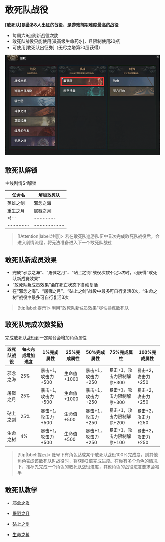 # 敢死队战役  <!-- {docsify-ignore-all} -->
**[敢死队]是最多8人出征的战役，是游戏前期难度最高的战役**

-   每周六9点刷新战役次数
-   敢死队战役只能使用[最高级生命药水]，且限制使用20瓶
-   可使用[敢死队出征券]（无尽之塔第30层获得）

![Alt text](image.png ':size=40%')


## 敢死队解锁
主线剧情S4解锁

| 任务名  | 解锁敢死队 | 
| --------| ----------- |
|英雄之剑| 邪念之海 |
| 重生之月| 屠戮之月 |
<!-- | --------| ----------- |
| --------| ----------- | -->

> [!Attention|label:注意]> 若在敢死队巡游队伍中首次完成敢死队战役后，会进入剧情流程，将无法准备进入下一个敢死队战役

## 敢死队新成员效果

-   完成“邪念之海”、“屠戮之月”、“砧上之剑”战役次数不足5次时，可获得“敢死队新成员效果”
-   “敢死队新成员效果”会在死亡状态下自动复活
-   在“邪念之海”、“屠戮之月”、“砧上之剑”战役中最多可自行复活8次，“生命之树”战役中最多可自行复活3次

> [!tip|label:提示]> 利用"敢死队新成员效果"尽快熟练敢死队

## 敢死队完成次数奖励
完成敢死队战役到一定阶段会增加角色属性

| 敢死队战役  | 每次完成增加进度 | 1%完成属性 | 25%完成属性 | 50%完成属性 |75%完成属性 |100%完成属性|
| --------| ----------- |----------- |----------- | --------| ----------- |----------- |
| 邪念之海  | 25% | 暴击+1，攻击力+500 | 生命值+1000 | 暴击+1，攻击力+250 |暴击+1，攻击力限制解除+300 |暴击+2，攻击力+250|
| 屠戮之月  | 25% | 暴击+1，攻击力+500 | 生命值+1000 |  暴击+1，攻击力+250 |暴击+1，攻击力限制解除+300 |暴击+2，攻击力+250|
| 砧上之剑  | 25% | 暴击+1，攻击力+500 | 生命值+500 |  暴击+1，攻击力+250 |暴击+1，攻击力限制解除+200 |暴击+2，攻击力+250|
| 生命之树  | 4% | 暴击+1，攻击力+500 | 生命值+500 |  暴击+1，攻击力+250 |暴击+1，攻击力限制解除+100 |暴击+2，攻击力+250|

> [!tip|label:提示]>  账号下有角色达成某个敢死队战役100%完成度，则其他角色完成该敢死队时战役时，将获得2倍完成进度。在你有多个角色的情况下，推荐先完成一个角色的敢死队战役进度，其他角色的战役进度要求会减半

## 敢死队教学
-   [邪念之海](https://www.bilibili.com/video/BV1fY4y1n7dv/?share_source=copy_web&vd_source=aa7a295ee83b5f08362d7ea1d094a13f)

-   [屠戮之月](https://www.bilibili.com/video/BV14a411J7V7/?share_source=copy_web&vd_source=aa7a295ee83b5f08362d7ea1d094a13f)

-   [砧上之剑](https://www.bilibili.com/video/BV1x94y1D7MV/?share_source=copy_web&vd_source=aa7a295ee83b5f08362d7ea1d094a13f)

-   [生命之树](https://www.bilibili.com/video/BV15d4y137WY/?share_source=copy_web&vd_source=aa7a295ee83b5f08362d7ea1d094a13f)
    